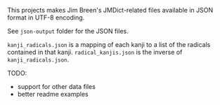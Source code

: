 This projects makes Jim Breen's JMDict-related files available in JSON format in UTF-8 encoding.

See `json-output` folder for the JSON files.

`kanji_radicals.json` is a mapping of each kanji to a list of the radicals contained in that kanji. `radical_kanjis.json` is the inverse of `kanji_radicals.json`.

TODO:
- support for other data files
- better readme examples
